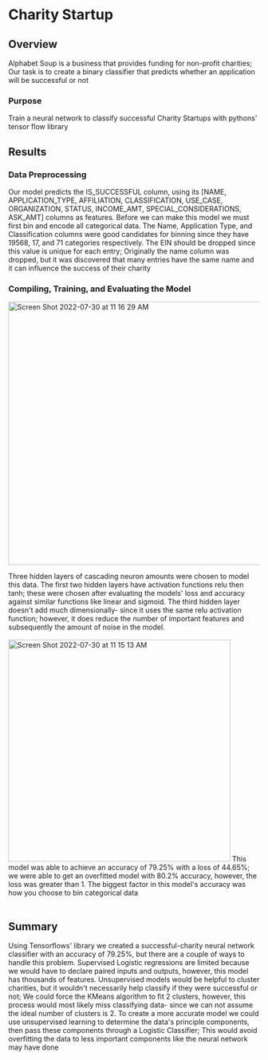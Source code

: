 # Charity Startup
## Overview
Alphabet Soup is a business that provides funding for non-profit charities; Our task is to create a binary classifier that predicts whether an application will be successful or not

### Purpose
Train a neural network to classify successful Charity Startups with pythons' tensor flow library

## Results
### Data Preprocessing
Our model predicts the IS_SUCCESSFUL column, using its [NAME,	APPLICATION_TYPE,	AFFILIATION,	CLASSIFICATION,	USE_CASE,	ORGANIZATION,	STATUS,	INCOME_AMT,	SPECIAL_CONSIDERATIONS,	ASK_AMT] columns as features. Before we can make this model we must first bin and encode all categorical data. The Name, Application Type, and Classification columns were good candidates for binning since they have 19568, 17, and 71 categories respectively. The EIN should be dropped since this value is unique for each entry; Originally the name column was dropped, but it was discovered that many entries have the same name and it can influence the success of their charity

### Compiling, Training, and Evaluating the Model

<img width="528" alt="Screen Shot 2022-07-30 at 11 16 29 AM" src="https://user-images.githubusercontent.com/79609464/181934503-6f764f92-1046-4368-a187-248b862439c2.png"><br/>

Three hidden layers of cascading neuron amounts were chosen to model this data. The first two hidden layers have activation functions relu then tanh; these were chosen after evaluating the models' loss and accuracy against similar functions like linear and sigmoid. The third hidden layer doesn't add much dimensionally- since it uses the same relu activation function; however, it does reduce the number of important features and subsequently the amount of noise in the model.<br/><br/>
<img width="445" alt="Screen Shot 2022-07-30 at 11 15 13 AM" src="https://user-images.githubusercontent.com/79609464/181934465-58879c40-73f8-467d-91b3-8b9d9261bc16.png">
 This model was able to achieve an accuracy of 79.25% with a loss of 44.65%; we were able to get an overfitted model with 80.2% accuracy, however, the loss was greater than 1. The biggest factor in this model's accuracy was how you choose to bin categorical data<br /><br/>

## Summary
Using Tensorflows' library we created a successful-charity neural network classifier with an accuracy of 79.25%, but there are a couple of ways to handle this problem. Supervised Logistic regressions are limited because we would have to declare paired inputs and outputs, however, this model has thousands of features. Unsupervised models would be helpful to cluster charities, but it wouldn't necessarily help classify if they were successful or not; We could force the KMeans algorithm to fit 2 clusters, however, this process would most likely miss classifying data- since we can not assume the ideal number of clusters is 2. To create a more accurate model we could use unsupervised learning to determine the data's principle components, then pass these components through a Logistic Classifier; This would avoid overfitting the data to less important components like the neural network may have done
